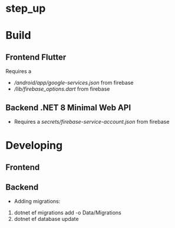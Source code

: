 # step_up


# Build

## Frontend Flutter
Requires a
- */android/app/google-services.json* from firebase
- */lib/firebase_options.dart* from firebase

## Backend .NET 8 Minimal Web API
- Requires a *secrets/firebase-service-account.json* from firebase

# Developing
## Frontend


## Backend
- Adding migrations:
1. dotnet ef migrations add <MigrationName> -o Data/Migrations
2. dotnet ef database update